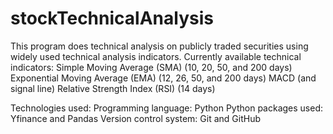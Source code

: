 # stockTechnicalAnalysis

This program does technical analysis on publicly traded securities using widely used technical analysis indicators.
Currently available technical indicators:
Simple Moving Average (SMA) (10, 20, 50, and 200 days)
Exponential Moving Average (EMA) (12, 26, 50, and 200 days)
MACD (and signal line)
Relative Strength Index (RSI) (14 days)

Technologies used:
Programming language: Python
Python packages used: Yfinance and Pandas
Version control system: Git and GitHub